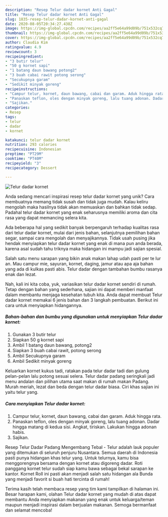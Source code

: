 ```yaml
---
description: "Resep Telur dadar kornet Anti Gagal"
title: "Resep Telur dadar kornet Anti Gagal"
slug: 1835-resep-telur-dadar-kornet-anti-gagal
date: 2020-08-05T20:34:27.438Z
image: https://img-global.cpcdn.com/recipes/aa2ff5e64a99d09b/751x532cq70/telur-dadar-kornet-foto-resep-utama.jpg
thumbnail: https://img-global.cpcdn.com/recipes/aa2ff5e64a99d09b/751x532cq70/telur-dadar-kornet-foto-resep-utama.jpg
cover: https://img-global.cpcdn.com/recipes/aa2ff5e64a99d09b/751x532cq70/telur-dadar-kornet-foto-resep-utama.jpg
author: Claudia Kim
ratingvalue: 4.9
reviewcount: 3
recipeingredient:
- "3 butir telur"
- "50 g kornet sapi"
- "1 batang daun bawang potong2"
- "3 buah cabai rawit potong serong"
- "Secukupnya garam"
- "Sedikit minyak goreng"
recipeinstructions:
- "Campur telur, kornet, daun bawang, cabai dan garam. Aduk hingga rata."
- "Panaskan teflon, oles dengan minyak goreng, lalu tuang adonan. Dadar hingga matang di kedua sisi. Angkat, tiriskan. Lakukan hingga adonan habis."
- "Sajikan."
categories:
- Resep
tags:
- telur
- dadar
- kornet

katakunci: telur dadar kornet 
nutrition: 293 calories
recipecuisine: Indonesian
preptime: "PT29M"
cooktime: "PT40M"
recipeyield: "3"
recipecategory: Dessert

---
```



![Telur dadar kornet](https://img-global.cpcdn.com/recipes/aa2ff5e64a99d09b/751x532cq70/telur-dadar-kornet-foto-resep-utama.jpg)

Anda sedang mencari inspirasi resep telur dadar kornet yang unik? Cara membuatnya memang tidak susah dan tidak juga mudah. Kalau keliru mengolah maka hasilnya tidak akan memuaskan dan bahkan tidak sedap. Padahal telur dadar kornet yang enak seharusnya memiliki aroma dan cita rasa yang dapat memancing selera kita.

Ada beberapa hal yang sedikit banyak berpengaruh terhadap kualitas rasa dari telur dadar kornet, mulai dari jenis bahan, selanjutnya pemilihan bahan segar, sampai cara mengolah dan menyajikannya. Tidak usah pusing jika hendak menyiapkan telur dadar kornet yang enak di mana pun anda berada, karena asal sudah tahu triknya maka hidangan ini mampu jadi sajian spesial.

Salah satu menu sarapan yang bikin anak makan lahap udah pasti per te lur an. Mau campur mie, sayuran, kornet, daging, jamur atau apa aja bahan yang ada di kulkas pasti abis. Telur dadar dengan tambahan bumbu rasanya enak dan lezat.


Nah, kali ini kita coba, yuk, variasikan telur dadar kornet sendiri di rumah. Tetap dengan bahan yang sederhana, sajian ini dapat memberi manfaat dalam membantu menjaga kesehatan tubuh kita. Anda dapat membuat Telur dadar kornet memakai 6 jenis bahan dan 3 langkah pembuatan. Berikut ini cara untuk menyiapkan hidangannya.

<!--inarticleads1-->

##### Bahan-bahan dan bumbu yang digunakan untuk menyiapkan Telur dadar kornet:

1. Gunakan 3 butir telur
1. Siapkan 50 g kornet sapi
1. Ambil 1 batang daun bawang, potong2
1. Siapkan 3 buah cabai rawit, potong serong
1. Ambil Secukupnya garam
1. Ambil Sedikit minyak goreng


Keluarkan kornet kukus tadi, ratakan pada telur dadar tadi dan gulung pelan-pelan lalu potong sesuai selera. Telur dadar padang seringkali jadi menu andalan dan pilihan utama saat makan di rumah makan Padang. Murah meriah, lezat dan beda dengan telur dadar biasa. Ciri khas sajian ini yaitu telur yang. 

<!--inarticleads2-->

##### Cara menyiapkan Telur dadar kornet:

1. Campur telur, kornet, daun bawang, cabai dan garam. Aduk hingga rata.
1. Panaskan teflon, oles dengan minyak goreng, lalu tuang adonan. Dadar hingga matang di kedua sisi. Angkat, tiriskan. Lakukan hingga adonan habis.
1. Sajikan.


Resep Telur Dadar Padang Mengembang Tebal - Telur adalah lauk populer yang ditemukan di seluruh penjuru Nusantara. Semua daerah di Indonesia pasti punya hidangan khas telur yang. Untuk telurnya, kamu bisa menggorengnya bersama dengan kornet atau digoreng dadar. Roti panggang kornet telur sudah siap kamu bawa sebagai bekal sarapan ke kantor. Kornet Roll ini pasti akan menjadi salah satu hidangan ala Bunda yang menjadi favorit si buah hati tercinta di rumah! 

Terima kasih telah membaca resep yang tim kami tampilkan di halaman ini. Besar harapan kami, olahan Telur dadar kornet yang mudah di atas dapat membantu Anda menyiapkan makanan yang enak untuk keluarga/teman maupun menjadi inspirasi dalam berjualan makanan. Semoga bermanfaat dan selamat mencoba!
